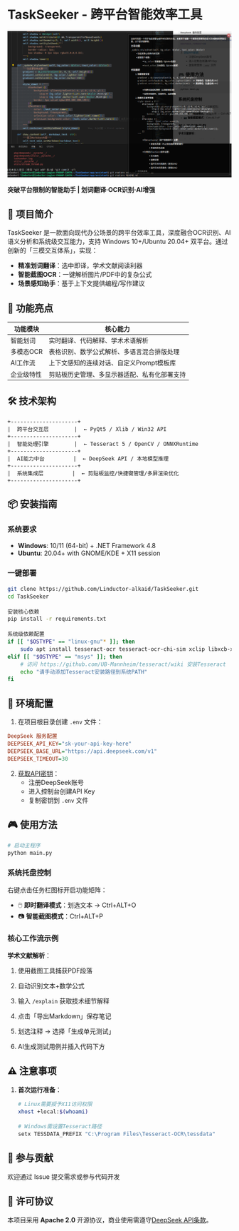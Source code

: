# TaskSeeker - 跨平台智能效率工具

![TaskSeeker Demo](assets/demo.png)

**突破平台限制的智能助手 | 划词翻译·OCR识别·AI增强**

## 🌟 项目简介

TaskSeeker 是一款面向现代办公场景的跨平台效率工具，深度融合OCR识别、AI语义分析和系统级交互能力，支持 Windows 10+/Ubuntu 20.04+ 双平台。通过创新的「三模交互体系」，实现：

- **精准划词翻译**：选中即译，学术文献阅读利器
- **智能截图OCR**：一键解析图片/PDF中的复杂公式
- **场景感知助手**：基于上下文提供编程/写作建议

## 🚀 功能亮点

| 功能模块         | 核心能力                                                                 |
|------------------|--------------------------------------------------------------------------|
| 智能划词         | 实时翻译、代码解释、学术术语解析                                         |
| 多模态OCR        | 表格识别、数学公式解析、多语言混合排版处理                               |
| AI工作流         | 上下文感知的连续对话、自定义Prompt模板库                               |
| 企业级特性       | 剪贴板历史管理、多显示器适配、私有化部署支持                           |

## 🛠 技术架构

```plaintext
+---------------------+
|  跨平台交互层        |  ← PyQt5 / Xlib / Win32 API
+---------------------+
|  智能处理引擎        |  ← Tesseract 5 / OpenCV / ONNXRuntime
+---------------------+
|  AI能力中台         |  ← DeepSeek API / 本地模型推理
+---------------------+
|  系统集成层         |  ← 剪贴板监控/快捷键管理/多屏渲染优化
+---------------------+
```

## 📦 安装指南

### 系统要求
- **Windows**: 10/11 (64-bit) + .NET Framework 4.8
- **Ubuntu**: 20.04+ with GNOME/KDE + X11 session

### 一键部署
```bash
git clone https://github.com/Linductor-alkaid/TaskSeeker.git
cd TaskSeeker

安装核心依赖
pip install -r requirements.txt

系统级依赖配置
if [[ "$OSTYPE" == "linux-gnu"* ]]; then
    sudo apt install tesseract-ocr tesseract-ocr-chi-sim xclip libxcb-xinerama0
elif [[ "$OSTYPE" == "msys" ]]; then
    # 访问 https://github.com/UB-Mannheim/tesseract/wiki 安装Tesseract
    echo "请手动添加Tesseract安装路径到系统PATH"
fi
```

## 🔧 环境配置

1. 在项目根目录创建 `.env` 文件：

```ini
DeepSeek 服务配置
DEEPSEEK_API_KEY="sk-your-api-key-here"
DEEPSEEK_BASE_URL="https://api.deepseek.com/v1"
DEEPSEEK_TIMEOUT=30
```

2. [获取API密钥](https://platform.deepseek.com/)：
   - 注册DeepSeek账号
   - 进入控制台创建API Key
   - 复制密钥到 `.env` 文件

## 🎮 使用方法

```bash
# 启动主程序
python main.py
```

### 系统托盘控制

右键点击任务栏图标开启功能矩阵：
- 🖱️ **即时翻译模式**：划选文本 → Ctrl+ALT+O
- 📷 **智能截图模式**：Ctrl+ALT+P
### 核心工作流示例
**学术文献解析**：
1. 使用截图工具捕获PDF段落
2. 自动识别文本+数学公式
3. 输入 `/explain` 获取技术细节解释
4. 点击「导出Markdown」保存笔记


1. 划选注释 → 选择「生成单元测试」
2. AI生成测试用例并插入代码下方

## ⚠️ 注意事项

1. **首次运行准备**：
   ```bash
   # Linux需要授予X11访问权限
   xhost +local:$(whoami)
   
   # Windows需设置Tesseract路径
   setx TESSDATA_PREFIX "C:\Program Files\Tesseract-OCR\tessdata"
   ```

## 🤝 参与贡献

欢迎通过 Issue 提交需求或参与代码开发

## 📜 许可协议

本项目采用 **Apache 2.0** 开源协议，商业使用需遵守[DeepSeek API条款](https://www.deepseek.com/terms)。
